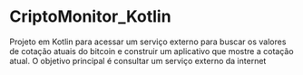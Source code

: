 # CriptoMonitor_Kotlin
Projeto em Kotlin para acessar um serviço externo para buscar os valores de cotação atuais do bitcoin e construir um aplicativo que mostre a cotação atual. O objetivo principal é consultar um serviço externo da internet
